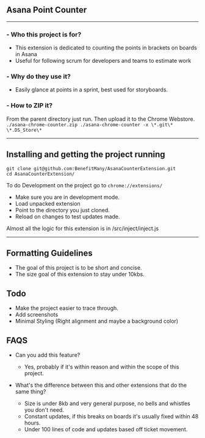 ## Asana Point Counter
---

### - Who this project is for?
- This extension is dedicated to counting the points in brackets on boards in Asana
- Useful for following scrum for developers and teams to estimate work

### - Why do they use it?
- Easily glance at points in a sprint, best used for storyboards.

### - How to ZIP it?
From the parent directory just run. Then upload it to the Chrome Webstore.
`./asana-chrome-counter.zip ./asana-chrome-counter -x \*.git\* \*.DS_Store\*`

---

## Installing and getting the project running
```
git clone git@github.com:BenefitMany/AsanaCounterExtension.git
cd AsanaCounterExtension/
```

To do Development on the project go to `chrome://extensions/`
- Make sure you are in development mode.
- Load unpacked extension
- Point to the directory you just cloned.
- Reload on changes to test updates made.

Almost all the logic for this extension is in /src/inject/inject.js

---

## Formatting Guidelines
  - The goal of this project is to be short and concise.
  - The size goal of this extension to stay under 10kbs.

## Todo
 - Make the project easier to trace through.
 - Add screenshots
 - Minimal Styling (Right alignment and maybe a background color)

## FAQS
- Can you add this feature?
  - Yes, probably if it's within reason and within the scope of this project.

- What's the difference between this and other extensions that do the same thing?
  - Size is under 8kb and very general purpose, no bells and whistles you don't need.
  - Constant updates, if this breaks on boards it's usually fixed within 48 hours.
  - Under 100 lines of code and updates based off ticket movement.
